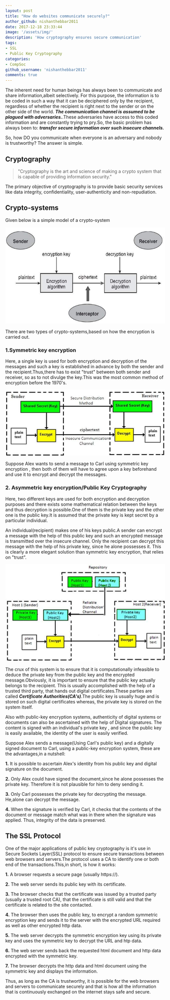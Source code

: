 ```yaml
---
layout: post
title: "How do websites communicate securely?"
author_github: nishanthebbar2011
date: 2017-12-18 23:33:44
image: '/assets/img/'
description: 'How cryptography ensures secure communication'
tags:
- SSL
- Public Key Cryptography
categories:
- CompSoc
github_username: 'nishanthebbar2011'
comments: true
---
```


The inherent need for human beings has always been to communicate and share information,albeit selectively. For this purpose, the information is to be coded in such a way that it can be deciphered only by the recipient, regardless of whether the recipient is right next to the sender or on the other side of the world. __*The communication channel is assumed to be plagued with adversaries.*__.These adversaries have access to this coded information and are constantly trying to pry.So, the basic problem has always been to: 
__*transfer secure information over such insecure channels.*__

So, how DO you communicate when everyone is an adversary and nobody is trustworthy?
The answer is simple.

## Cryptography

> "Cryptography is the art and science of making a crypto system that is capable of providing information security."

The primary objective of cryptography is to provide basic security services like data integrity, confidentiality, user-authenticity and non-repudiation.


## Crypto-systems

Given below is a simple model of a crypto-system


![Crypto-system](/blog/assets/img/Public-key-crypto/cryptosystem.jpg)



There are two types of crypto-systems,based on how the encryption is carried out.

### 1.Symmetric key encryption  

Here, a single key is used for both encryption and decryption of the messages and such a key is established in advance by both the sender and the recipient.Thus,there has to exist "trust" between both sender and receiver, so as to not divulge the key.This was the most common method of encryption before the 1970's.


![Symmetric key](/blog/assets/img/Public-key-crypto/symmetric_key_encryption.jpg)


Suppose Alex wants to send a message to Carl using symmetric key encryption , then both of them will have to agree upon a key beforehand and use it to encrypt and decrypt the messages.

### 2. Asymmetric key encryption/Public Key Cryptography 

Here, two different keys are used for both encryption and decryption purposes and there exists some mathematical relation between the keys and thus decryption is possible.One of them is the private key and the other one is the public key.It is assumed that the private key is kept secret by a particular individual.

An individual(recipient) makes one of his keys public.A sender can encrypt a message with the help of this public key and such an encrypted message is transmitted over the insecure channel. Only the recipient can decrypt this message with the help of his private key, since he alone possesses it. This is clearly a more elegant solution than symmetric key encryption, that relies on "trust". 


![Asymmetric key ](/blog/assets/img/Public-key-crypto/asymmetric_key_encryption.jpg)



The crux of this system is to ensure that it is computationally infeasible to deduce the private key from the public key and the encrypted message.Obviously, it is important to ensure that the public key actually belongs to the recipient. This is usually accomplished with the help of a trusted third party, that hands out digital certificates.These parties are called __*Certificate Authorities(CA's)*__.The public key is usually huge and is stored on such digital certificates whereas, the private key is stored on the system itself.

Also with public-key encryption systems, authenticity of digital systems or documents can also be ascertained with the help of Digital signatures. The content is signed with an individual's private key , and since the public key is easily available, the identity of the user is easily verified.

Suppose Alex sends a message(Using Carl's public key) and a digitally signed document to Carl, using a public-key encryption system, these are the advantages,in a nutshell:

__1.__ It is possible to ascertain Alex's identity from his public key and digital signature on the document.

__2.__ Only Alex could have signed the document,since he alone possesses the private key. Therefore it is not plausible for him to deny   sending it.

__3.__ Only Carl possesses the private key for decrypting the message. He,alone can decrypt the message.

__4.__ When the signature is verified by Carl, it checks that the contents of the document or message match what was in there when the signature was applied. Thus, integrity of the data is preserved.



## The SSL Protocol


 One of the major applications of public key cryptography is it's use in Secure Sockets Layer(SSL) protocol to ensure secure transactions   between web browsers and servers.The protocol uses a CA to identify one or both end of the transactions.This,in short, is how it works:

__1.__ A browser requests a secure page (usually https://).

__2.__ The web server sends its public key with its certificate.

__3.__ The browser checks that the certificate was issued by a trusted party (usually a trusted root CA), that the certificate is still valid and that the certificate is related to the site contacted.

__4.__ The browser then uses the public key, to encrypt a random symmetric encryption key and sends it to the server with the encrypted URL required as well as other encrypted http data.

__5.__ The web server decrypts the symmetric encryption key using its private key and uses the symmetric key to decrypt the URL and htp data.

__6.__ The web server sends back the requested html document and http data encrypted with the symmetric key.

__7.__ The browser decrypts the http data and html document using the symmetric key and displays the information.

Thus, as long as the CA is trustworthy, it is possible for the web browsers and servers to communicate securely and that is how all the information that is continuously exchanged on the internet stays safe and secure.




